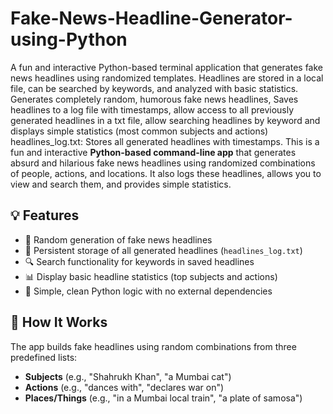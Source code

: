# Fake-News-Headline-Generator-using-Python
A fun and interactive Python-based terminal application that generates fake news headlines using randomized templates. Headlines are stored in a local file, can be searched by keywords, and analyzed with basic statistics.
Generates completely random, humorous fake news headlines, Saves headlines to a log file with timestamps, allow access to all previously generated headlines in a txt file, allow searching headlines by keyword and displays simple statistics (most common subjects and actions)
headlines_log.txt: Stores all generated headlines with timestamps.
This is a fun and interactive **Python-based command-line app** that generates absurd and hilarious fake news headlines using randomized combinations of people, actions, and locations. It also logs these headlines, allows you to view and search them, and provides simple statistics.


## 💡 Features

- 🔀 Random generation of fake news headlines
- 📝 Persistent storage of all generated headlines (`headlines_log.txt`)
- 🔍 Search functionality for keywords in saved headlines
- 📊 Display basic headline statistics (top subjects and actions)
- 🧠 Simple, clean Python logic with no external dependencies


## 🧠 How It Works

The app builds fake headlines using random combinations from three predefined lists:
- **Subjects** (e.g., "Shahrukh Khan", "a Mumbai cat")
- **Actions** (e.g., "dances with", "declares war on")
- **Places/Things** (e.g., "in a Mumbai local train", "a plate of samosa")

